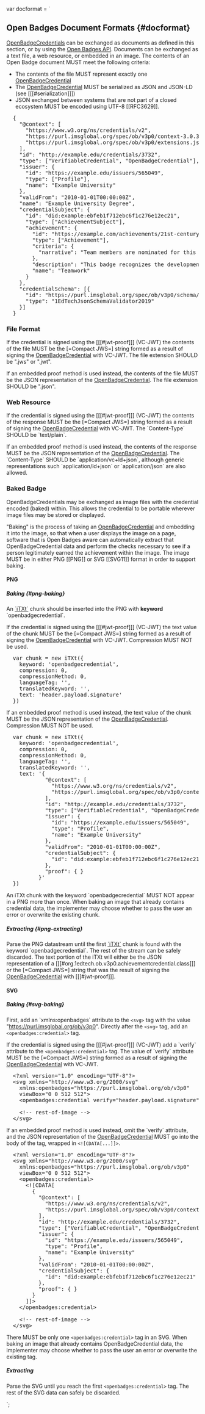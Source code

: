 var docformat = `

## Open Badges Document Formats {#docformat}

[OpenBadgeCredentials](#org.1edtech.ob.v3p0.achievementcredential.class) can be exchanged as documents as defined in this section, or by using the [Open Badges API](#api). Documents can be exchanged as a text file, a web resource, or embedded in an image. The contents of an Open Badge document MUST meet the following criteria:

-   The contents of the file MUST represent exactly one [OpenBadgeCredential](#org.1edtech.ob.v3p0.achievementcredential.class)
-   The [OpenBadgeCredential](#org.1edtech.ob.v3p0.achievementcredential.class) MUST be serialized as JSON and JSON-LD (see [[[#serialization]]])
-   JSON exchanged between systems that are not part of a closed ecosystem MUST be encoded using UTF-8 [[RFC3629]].

<pre class="json example vc" data-schema="org.1edtech.ob.v3p0.achievementcredential.class"
      data-allowadditionalproperties="false"
      title="Sample OpenBadgeCredential file contents">
  {
    "@context": [
      "https://www.w3.org/ns/credentials/v2",
      "https://purl.imsglobal.org/spec/ob/v3p0/context-3.0.3.json",
      "https://purl.imsglobal.org/spec/ob/v3p0/extensions.json"
    ],
    "id": "http://example.edu/credentials/3732",
    "type": ["VerifiableCredential", "OpenBadgeCredential"],
    "issuer": {
      "id": "https://example.edu/issuers/565049",
      "type": ["Profile"],
      "name": "Example University"
    },
    "validFrom": "2010-01-01T00:00:00Z",
    "name": "Example University Degree",
    "credentialSubject": {
      "id": "did:example:ebfeb1f712ebc6f1c276e12ec21",
      "type": ["AchievementSubject"],
      "achievement": {
        "id": "https://example.com/achievements/21st-century-skills/teamwork",
        "type": ["Achievement"],
        "criteria": {
          "narrative": "Team members are nominated for this badge by their peers and recognized upon review by Example Corp management."
        },
        "description": "This badge recognizes the development of the capacity to collaborate within a group environment.",
        "name": "Teamwork"
      }
    },
    "credentialSchema": [{
      "id": "https://purl.imsglobal.org/spec/ob/v3p0/schema/json/ob_v3p0_achievementcredential_schema.json",
      "type": "1EdTechJsonSchemaValidator2019"
    }]
  }
</pre>

### File Format

If the credential is signed using the [[[#jwt-proof]]] (VC-JWT) the contents of the file MUST be the [=Compact JWS=] string formed as a result of signing the [OpenBadgeCredential](#org.1edtech.ob.v3p0.achievementcredential.class) with VC-JWT. The file extension SHOULD be ".jws" or ".jwt".

If an embedded proof method is used instead, the contents of the file MUST be the JSON representation of the [OpenBadgeCredential](#org.1edtech.ob.v3p0.achievementcredential.class). The file extension SHOULD be ".json".

### Web Resource

If the credential is signed using the [[[#jwt-proof]]] (VC-JWT) the contents of the response MUST be the [=Compact JWS=] string formed as a result of signing the [OpenBadgeCredential](#org.1edtech.ob.v3p0.achievementcredential.class) with VC-JWT. The \`Content-Type\` SHOULD be \`text/plain\`.

If an embedded proof method is used instead, the contents of the response MUST be the JSON representation of the [OpenBadgeCredential](#org.1edtech.ob.v3p0.achievementcredential.class). The \`Content-Type\` SHOULD be \`application/vc+ld+json\`, although generic representations such \`application/ld+json\` or \`application/json\` are also allowed.

### Baked Badge

OpenBadgeCredentials may be exchanged as image files with the credential encoded (baked) within. This allows the credential to be portable wherever image files may be stored or displayed.

"Baking" is the process of taking an [OpenBadgeCredential](#org.1edtech.ob.v3p0.achievementcredential.class) and embedding it into the image, so that when a user displays the image on a page, software that is Open Badges aware can automatically extract that OpenBadgeCredential data and perform the checks necessary to see if a person legitimately earned the achievement within the image. The image MUST be in either PNG [[PNG]] or SVG [[SVG11]] format in order to support baking.

#### PNG

##### Baking {#png-baking}

An [\`iTXt\`](http://www.w3.org/TR/PNG/#11iTXt) chunk should be inserted into the PNG with **keyword** \`openbadgecredential\`.

If the credential is signed using the [[[#jwt-proof]]] (VC-JWT) the text value of the chunk MUST be the [=Compact JWS=] string formed as a result of signing the [OpenBadgeCredential](#org.1edtech.ob.v3p0.achievementcredential.class) with VC-JWT. Compression MUST NOT be used.

<pre class="js example" title="An example of creating a chunk with VC-JWT proof (assuming an iTXt constructor)">
  var chunk = new iTXt({
    keyword: 'openbadgecredential',
    compression: 0,
    compressionMethod: 0,
    languageTag: '',
    translatedKeyword: '',
    text: 'header.payload.signature'
  })
</pre>

If an embedded proof method is used instead, the text value of the chunk MUST be the JSON representation of the [OpenBadgeCredential](#org.1edtech.ob.v3p0.achievementcredential.class). Compression MUST NOT be used.

<pre class="js example" title="An example of creating a chunk with embedded proof (assuming an iTXt constructor)">
  var chunk = new iTXt({
    keyword: 'openbadgecredential',
    compression: 0,
    compressionMethod: 0,
    languageTag: '',
    translatedKeyword: '',
    text: '{
            "@context": [
              "https://www.w3.org/ns/credentials/v2",
              "https://purl.imsglobal.org/spec/ob/v3p0/context-3.0.3.json"
            ],
            "id": "http://example.edu/credentials/3732",
            "type": ["VerifiableCredential", "OpenBadgeCredential"],
            "issuer": {
              "id": "https://example.edu/issuers/565049",
              "type": "Profile",
              "name": "Example University"
            },
            "validFrom": "2010-01-01T00:00:00Z",
            "credentialSubject": {
              "id": "did:example:ebfeb1f712ebc6f1c276e12ec21"
            },
            "proof": { }
          }'
  })
</pre>

An iTXt chunk with the keyword \`openbadgecredential\` MUST NOT appear in a PNG more than once. When baking an image that already contains credential data, the implementer may choose whether to pass the user an error or overwrite the existing chunk.

##### Extracting {#png-extracting}

Parse the PNG datastream until the first [\`iTXt\`](http://www.w3.org/TR/PNG/#11iTXt) chunk is found with the keyword \`openbadgecredential\`. The rest of the stream can be safely discarded. The text portion of the iTXt will either be the JSON representation of a [[[#org.1edtech.ob.v3p0.achievementcredential.class]]] or the [=Compact JWS=] string that was the result of signing the [OpenBadgeCredential](#org.1edtech.ob.v3p0.achievementcredential.class) with [[[#jwt-proof]]].

#### SVG

##### Baking {#svg-baking}

First, add an \`xmlns:openbadges\` attribute to the <code>&lt;svg></code> tag with the value "https://purl.imsglobal.org/ob/v3p0". Directly after the <code>&lt;svg></code> tag, add an <code>&lt;openbadges:credential></code> tag.

If the credential is signed using the [[[#jwt-proof]]] (VC-JWT) add a \`verify\` attribute to the <code>&lt;openbadges:credential></code> tag. The value of \`verify\` attribute MUST be the [=Compact JWS=] string formed as a result of signing the [OpenBadgeCredential](#org.1edtech.ob.v3p0.achievementcredential.class) with VC-JWT.

<pre class="xml example" title="An example of a well baked SVG with VC-JWT proof">
  &lt;?xml version="1.0" encoding="UTF-8"?>
  &lt;svg xmlns="http://www.w3.org/2000/svg"
    xmlns:openbadges="https://purl.imsglobal.org/ob/v3p0"
    viewBox="0 0 512 512">
    &lt;openbadges:credential verify="header.payload.signature">&lt;/openbadges:credential>

    &lt;!-- rest-of-image -->
  &lt;/svg>
</pre>

If an embedded proof method is used instead, omit the \`verify\` attribute, and the JSON representation of the [OpenBadgeCredential](#org.1edtech.ob.v3p0.achievementcredential.class) MUST go into the body of the tag, wrapped in <code>&lt;![CDATA[...]]></code>.

<pre class="xml example" title="An example of a well baked SVG with embedded proof">
  &lt;?xml version="1.0" encoding="UTF-8"?>
  &lt;svg xmlns="http://www.w3.org/2000/svg"
    xmlns:openbadges="https://purl.imsglobal.org/ob/v3p0"
    viewBox="0 0 512 512">
    &lt;openbadges:credential>
      &lt;![CDATA[
        {
          "@context": [
            "https://www.w3.org/ns/credentials/v2",
            "https://purl.imsglobal.org/spec/ob/v3p0/context-3.0.3.json"
          ],
          "id": "http://example.edu/credentials/3732",
          "type": ["VerifiableCredential", "OpenBadgeCredential"],
          "issuer": {
            "id": "https://example.edu/issuers/565049",
            "type": "Profile",
            "name": "Example University"
          },
          "validFrom": "2010-01-01T00:00:00Z",
          "credentialSubject": {
            "id": "did:example:ebfeb1f712ebc6f1c276e12ec21"
          },
          "proof": { }
        }
      ]]>
    &lt;/openbadges:credential>

    &lt;!-- rest-of-image -->
  &lt;/svg>
</pre>

There MUST be only one <code>&lt;openbadges:credential></code> tag in an SVG. When baking an image that already contains OpenBadgeCredential data, the implementer may choose whether to pass the user an error or overwrite the existing tag.

##### Extracting

Parse the SVG until you reach the first <code>&lt;openbadges:credential></code> tag. The rest of the SVG data can safely be discarded.

`;
